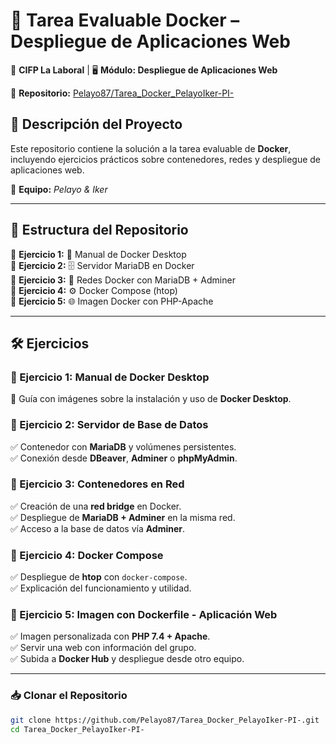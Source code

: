 # 🚀 Tarea Evaluable Docker – Despliegue de Aplicaciones Web  

📍 **CIFP La Laboral** | 🖥️ **Módulo: Despliegue de Aplicaciones Web**  

🔗 **Repositorio:** [Pelayo87/Tarea_Docker_PelayoIker-PI-](https://github.com/Pelayo87/Tarea_Docker_PelayoIker-PI-)  

## 📌 Descripción del Proyecto  
Este repositorio contiene la solución a la tarea evaluable de **Docker**, incluyendo ejercicios prácticos sobre contenedores, redes y despliegue de aplicaciones web.  

👥 **Equipo:** *Pelayo & Iker*  

---

## 📁 Estructura del Repositorio  

📂 **Ejercicio 1:** 📝 Manual de Docker Desktop  
📂 **Ejercicio 2:** 🗄️ Servidor MariaDB en Docker  
📂 **Ejercicio 3:** 🔗 Redes Docker con MariaDB + Adminer  
📂 **Ejercicio 4:** ⚙️ Docker Compose (htop)  
📂 **Ejercicio 5:** 🌐 Imagen Docker con PHP-Apache  

---

## 🛠️ Ejercicios  

### 🔹 Ejercicio 1: Manual de Docker Desktop  
📖 Guía con imágenes sobre la instalación y uso de **Docker Desktop**.  

### 🔹 Ejercicio 2: Servidor de Base de Datos  
✅ Contenedor con **MariaDB** y volúmenes persistentes.  
✅ Conexión desde **DBeaver**, **Adminer** o **phpMyAdmin**.  

### 🔹 Ejercicio 3: Contenedores en Red  
✅ Creación de una **red bridge** en Docker.  
✅ Despliegue de **MariaDB + Adminer** en la misma red.  
✅ Acceso a la base de datos vía **Adminer**.  

### 🔹 Ejercicio 4: Docker Compose  
✅ Despliegue de **htop** con `docker-compose`.  
✅ Explicación del funcionamiento y utilidad.  

### 🔹 Ejercicio 5: Imagen con Dockerfile - Aplicación Web  
✅ Imagen personalizada con **PHP 7.4 + Apache**.  
✅ Servir una web con información del grupo.  
✅ Subida a **Docker Hub** y despliegue desde otro equipo.  

---

### 📥 Clonar el Repositorio  
```bash
git clone https://github.com/Pelayo87/Tarea_Docker_PelayoIker-PI-.git
cd Tarea_Docker_PelayoIker-PI-

